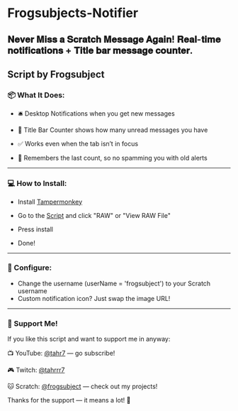 # Frogsubjects-Notifier
𝐍𝐞𝐯𝐞𝐫 𝐌𝐢𝐬𝐬 𝐚 𝐒𝐜𝐫𝐚𝐭𝐜𝐡 𝐌𝐞𝐬𝐬𝐚𝐠𝐞 𝐀𝐠𝐚𝐢𝐧! 𝐑𝐞𝐚𝐥-𝐭𝐢𝐦𝐞 𝐧𝐨𝐭𝐢𝐟𝐢𝐜𝐚𝐭𝐢𝐨𝐧𝐬 + 𝐓𝐢𝐭𝐥𝐞 𝐛𝐚𝐫 𝐦𝐞𝐬𝐬𝐚𝐠𝐞 𝐜𝐨𝐮𝐧𝐭𝐞𝐫.
--------------------------------
Script by Frogsubject
-----
### **📦 What It Does:**

- 🛎️ Desktop Notifications when you get new messages

- 🔢 Title Bar Counter shows how many unread messages you have

- ✅ Works even when the tab isn’t in focus

- 🧠 Remembers the last count, so no spamming you with old alerts
---

### **💻 How to Install:**
- Install [Tampermonkey](https://www.tampermonkey.net/)

- Go to the [Script](https://github.com/Frogsubject/Frogsubjects-Notifier/blob/main/V%207.3%20%F0%9D%90%85%F0%9D%90%AB%F0%9D%90%A8%F0%9D%90%A0%F0%9D%90%AC%F0%9D%90%AE%F0%9D%90%9B%F0%9D%90%A3%F0%9D%90%9E%F0%9D%90%9C%F0%9D%90%AD'%F0%9D%90%AC%20%F0%9D%90%8D%F0%9D%90%A8%F0%9D%90%AD%F0%9D%90%A2%F0%9D%90%9F%F0%9D%90%A2%F0%9D%90%9E%F0%9D%90%AB.user.js) and click "RAW" or "View RAW File"

- Press install

- Done!
---
### **🔧 Configure:**
- Change the username (userName = 'frogsubject') to your Scratch username
- Custom notification icon? Just swap the image URL!
---
### **💖 Support Me!**
If you like this script and want to support me in anyway:

📺 YouTube: [@tahr7](https://www.youtube.com/@tahr7) — go subscribe!

🎮 Twitch: [@tahrrr7](https://www.twitch.tv/tahrrr7)

🐱 Scratch: [@frogsubject](https://scratch.mit.edu/users/frogsubject/) — check out my projects!

Thanks for the support — it means a lot! 💜

